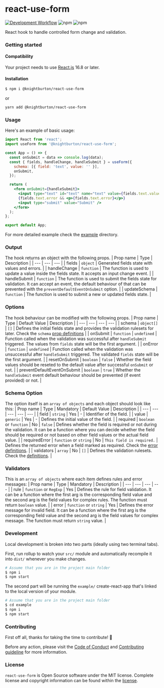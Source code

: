# react-use-form

[![Development Workflow](https://github.com/knightburton/react-use-form/actions/workflows/development.yml/badge.svg)](https://github.com/knightburton/react-use-form/actions/workflows/development.yml)
![npm](https://img.shields.io/npm/v/@knightburton/react-use-form)
![npm](https://img.shields.io/npm/dt/@knightburton/react-use-form)

React hook to handle controlled form change and validation.

### Getting started
#### Compatibility
Your project needs to use [React.js](https://reactjs.org/) 16.8 or later.

#### Installation
```bash
$ npm i @knightburton/react-use-form
```
or
```bash
yarn add @knightburton/react-use-form
```

### Usage
Here's an example of basic usage:
```jsx
import React from 'react';
import useForm from '@knightburton/react-use-form';

const App = () => {
  const onSubmit = data => console.log(data);
  const { fields, handleChange, handleSubmit } = useForm({
    schema: [{ field: 'text', value: '' }],
    onSubmit,
  });

  return (
    <form onSubmit={handleSubmit}>
      <input type="text" id="text" name="text" value={fields.text.value} onChange={handleChange} />
      {fields.text.error && <p>{fields.text.error}</p>}
      <input type="submit" value="Submit" />
    </form>
  );
};

export default App;
```
For more detailed example check the [example](./example) directory.

### Output
The hook returns an object with the following props.
| Prop name | Type | Description |
| --- | --- | --- |
| fields | `object` | Generated fields state with values and errors. |
| handleChange | `function` | The function is used to update a value inside the fields state. It accepts an input change event. |
| handleSubmit | `function` | The function is used to submit the fields state for validation. It can accept an event, the default behaviour of that can be prevented with the `preventDefaultEventOnSubmit` option. |
| updateSchema | `function` | The function is used to submit a new or updated fields state. |

### Options
The hook behaviour can be modified with the following props.
| Prop name | Type | Default Value | Description |
| --- | --- | --- | --- |
| schema | `object[]` | `[]` | Defines the initial fields state and provides the validation rulesets for later. Check the `schema` [prop definitions](https://github.com/knightburton/react-use-form#schema-option) |
| onSubmit | `function` | `undefined` | Function called when the validation was successful after `handleSubmit` triggered. The values from `fields` state will be the first argument. |
| onError | `function` | `undefined` | Function called when the validation was unsuccessful after `handleSubmit` triggered. The validated `fields` state will be the first argument. |
| resetOnSubmit | `boolean` | `false` | Whether the field values should be reseted to the default value after successful `onSubmit` or not. |
| preventDefaultEventOnSubmit | `boolean` | `true` | Whether the `handleSubmit` event default behaviour should be prevented (if event provided) or not. |

### Schema Option
The option itself is an `array of objects` and each object should look like this:
| Prop name | Type | Mandatory | Default Value | Description |
| --- | --- | --- | --- | --- |
| field | `string` | Yes | - | Identifier of the field. |
| value | `generic` | Yes | - | Defines the initial value of the field. |
| required | `boolean` or `function` | No | `false` | Defines whether the field is required or not during the validation. It can be a function where you can decide whether the field should be required or not based on other field values or the actual field value. |
| requiredError | `function` or `string` | No | `This field is required.` | Defines the returned error when a field marked as required. Check the [error definitions](https://github.com/knightburton/react-use-form#validators). |
| validators | `array` | No | `[]` | Defines the validation rulesets. Check the [definitions](https://github.com/knightburton/react-use-form#validators). |

### Validators
This is an `array of objects` where each item defines rules and error messages:
| Prop name | Type | Mandatory | Description |
| --- | --- | --- | --- |
| rule | `function` or `RegExp` | Yes | Defines the rule for field validation. It can be a function where the first arg is the corresponding field value and the second arg is the field values for complex rules. The function must return `boolean` value. |
| error | `function` or `string` | Yes | Defines the error message for invalid field. It can be a function where the first arg is the corresponding field value and the second arg is the field values for complex message. The function must return `string` value. |

### Development
Local development is broken into two parts (ideally using two terminal tabs).

First, run rollup to watch your `src/` module and automatically recompile it into `dist/` whenever you make changes.
```bash
# Assume that you are in the project main folder
$ npm i
$ npm start
```
The second part will be running the `example/` create-react-app that's linked to the local version of your module.
```bash
# Assume that you are in the project main folder
$ cd example
$ npm i
$ npm start
```

### Contributing
First off all, thanks for taking the time to contribute! :muscle:

Before any action, please visit the [Code of Conduct](https://github.com/knightburton/react-use-form/blob/main/CODE_OF_CONDUCT.md) and [Contributing guideline](https://github.com/knightburton/react-use-form/blob/main/CONTRIBUTING.md) for more information.

### License

`react-use-form` is Open Source software under the MIT license. Complete license and copyright information can be found within the [license](https://github.com/knightburton/react-use-form/blob/main/LICENSE).
